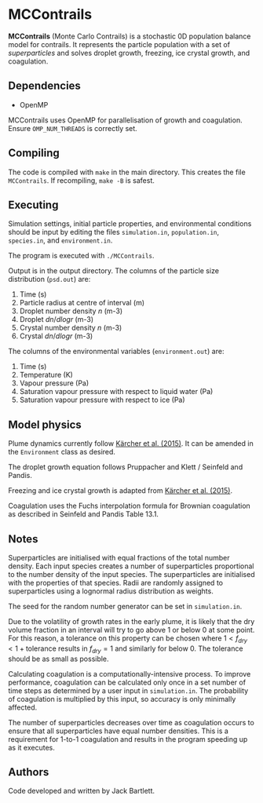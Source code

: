 # MCContrails

**MCContrails** (Monte Carlo Contrails) is a stochastic 0D population balance model for contrails. It represents the particle population with a set of *superparticles* and solves droplet growth, freezing, ice crystal growth, and coagulation.


## Dependencies

- OpenMP

MCContrails uses OpenMP for parallelisation of growth and coagulation. Ensure `OMP_NUM_THREADS` is correctly set.


## Compiling

The code is compiled with `make` in the main directory. This creates the file `MCContrails`. If recompiling, `make -B` is safest.


## Executing

Simulation settings, initial particle properties, and environmental conditions should be input by editing the files `simulation.in`, `population.in`, `species.in`, and `environment.in`.

The program is executed with `./MCContrails`.

Output is in the output directory. The columns of the particle size distribution (`psd.out`) are:
1. Time (s)
2. Particle radius at centre of interval (m)
3. Droplet number density $n$ (m-3)
4. Droplet $dn/dlogr$ (m-3)
5. Crystal number density $n$ (m-3)
6. Crystal $dn/dlogr$ (m-3)

The columns of the environmental variables (`environment.out`) are:
1. Time (s)
2. Temperature (K)
3. Vapour pressure (Pa)
4. Saturation vapour pressure with respect to liquid water (Pa)
5. Saturation vapour pressure with respect to ice (Pa)


## Model physics

Plume dynamics currently follow [Kärcher et al. (2015)](https://agupubs.onlinelibrary.wiley.com/doi/full/10.1002/2015JD023491). It can be amended in the `Environment` class as desired.

The droplet growth equation follows Pruppacher and Klett / Seinfeld and Pandis.

Freezing and ice crystal growth is adapted from [Kärcher et al. (2015)](https://agupubs.onlinelibrary.wiley.com/doi/full/10.1002/2015JD023491).

Coagulation uses the Fuchs interpolation formula for Brownian coagulation as described in Seinfeld and Pandis Table 13.1.


## Notes

Superparticles are initialised with equal fractions of the total number density. Each input species creates a number of superparticles proportional to the number density of the input species. The superparticles are initialised with the properties of that species. Radii are randomly assigned to superparticles using a lognormal radius distribution as weights.

The seed for the random number generator can be set in `simulation.in`.

Due to the volatility of growth rates in the early plume, it is likely that the dry volume fraction in an interval will try to go above 1 or below 0 at some point. For this reason, a tolerance on this property can be chosen where $1 < f_{dry} < 1 + \text{tolerance}$ results in $f_{dry} = 1$ and similarly for below 0. The tolerance should be as small as possible.

Calculating coagulation is a computationally-intensive process. To improve performance, coagulation can be calculated only once in a set number of time steps as determined by a user input in `simulation.in`. The probability of coagulation is multiplied by this input, so accuracy is only minimally affected.

The number of superparticles decreases over time as coagulation occurs to ensure that all superparticles have equal number densities. This is a requirement for 1-to-1 coagulation and results in the program speeding up as it executes.


## Authors

Code developed and written by Jack Bartlett.